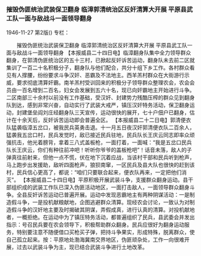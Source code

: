 ### 摧毁伪匪统治武装保卫翻身  临漳郭清统治区反奸清算大开展  平原县武工队一面与敌战斗一面领导翻身

1946-11-27
第2版()
专栏：

　　摧毁伪匪统治武装保卫翻身
    临漳郭清统治区反奸清算大开展
    平原县武工队一面与敌战斗一面领导翻身
    【本报威县二十四日电】临漳翻身队集中全力领导群众翻身，在郭清伪匪统治区的五十三村，已掀起反奸诉苦运动，翻身队未去前二区就集训了一百二十名积极分子，翻身队与他们配合，共分十组下乡工作。各村群众看见有人撑腰，纷纷要求斗争汉奸、恶霸及不法地主。西羊羔村群众在大街游行示威，要求彻底清算奸霸。南羊羔村受训回来的积极分子领导群众整理农会，农会会员由一百名增到二百名，妇女会发展到五六十名，现已向奸霸地主开始进行斗争。二区南部三十余村以前没有工作基础，受汉奸、封建势力残酷压榨的群众见到翻身队到达，感到非常兴奋，自动实行了武装大戒严，镇压汉奸特务活动，保卫翻身运动，封建堡垒阎刘庄经翻身队三天宣传，运动很快的展开，七十户佃户已翻身，估计在十余天后，反奸诉苦运动即会普遍全区。
    【本报威县二十二日电】郭清便衣队猛袭临漳五岔口，被我民兵英勇击退。十一月五日夜汉奸郭清便衣队二百余人，猛袭我五岔口村，民兵发觉时，敌已接近民兵驻地，民兵队长王庆云同志即率众顽强抗击，他光着膀背，拿着三八式盖板枪，一面打着，一面喊：“我是五岔口民兵队长王庆云，你们有种往前冲吧！听听你爷爷的盖板枪吧”！话音未落，敌人的子弹真往前射来，但他一点不慌，伏在地下沉着应战，当该村干部和民兵听到枪声，马上跑步出发援助，敌听四面枪声，狼狈南窜，一区民兵及县大队也很快的赶到该村，民兵信心更高了，都说：“咱们只要联合起来，便衣队再来，一定把他们消灭”。
    【本报威县二十四日电】平原积极开展武装斗争，支援群众翻身运动。县干部组织成的武装工作队已深入伪匪活动地区，一面打击敌人，一面领导群众翻身斗争。全县反奸诉苦运动已普遍开展。运动中发现恶霸地主有两种阴谋活动：一是制造假斗争，一是投机献粮献地，企图逃避群众清算。现经农会讨论，一致认为对制造假斗争的汉奸地主要及时揭破其阴谋，弄假成真，进行认真的清算。对投机献地者，一概拒绝。在运动中为了镇压特务活动，都普遍组织了民兵，县武委会并发出指示：号召民兵要在农会领导下，积极帮助群众翻身。民兵应很好为翻身运动服务，特别要注意不随便借口买枪买子弹，把持斗争果实，形成特殊，脱离群众，使自己孤立起来。按：平原地处渤海冀南交界地区，伪匪顽杂处，工作一向很难开展，过去以武装斗争为主，现已结合武装斗争进行土地改革。
